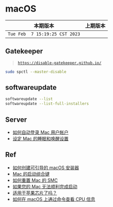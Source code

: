# macOS

|本期版本|上期版本
|:---:|:---:
`Tue Feb  7 15:19:25 CST 2023` |

## Gatekeeper

> [`https://disable-gatekeeper.github.io/`](https://disable-gatekeeper.github.io/)

```bash
sudo spctl --master-disable
```

## softwareupdate

```bash
softwareupdate --list
softwareupdate --list-full-installers
```


## Server

* [如何自动登录 Mac 用户帐户](https://support.apple.com/zh-cn/HT201476)
* [设定 Mac 的睡眠和唤醒设置](https://support.apple.com/zh-cn/guide/mac-help/mchle41a6ccd/13.0/mac/13.0)

## Ref

* [如何创建可引导的 macOS 安装器](https://support.apple.com/zh-cn/HT201372)
* [Mac 的启动组合键](https://support.apple.com/zh-cn/HT201255)
* [如何重置 Mac 的 SMC](https://support.apple.com/zh-cn/HT201295)
* [如果您的 Mac 无法顺利完成启动](https://support.apple.com/zh-cn/HT204156)
* [适用于苹果芯片了吗？](https://isapplesiliconready.com/zh)
* [如何在 macOS 上通过命令查看 CPU 信息](https://blog.meow.page/archives/get-cpu-info-via-command-line-in-mac-os-x/)